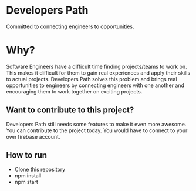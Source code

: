 # Developers Path
Committed to connecting engineers to opportunities.

# Why?
Software Engineers have a difficult time finding projects/teams to work on. This makes it difficult for them to gain real experiences and apply their skills to actual projects. Developers Path solves this problem and brings real opportunities to engineers by connecting engineers with one another and encouraging them to work together on exciting projects.

## Want to contribute to this project? 
Developers Path still needs some features to make it even more awesome. You can contribute to the project today. You would have to connect to your own firebase account.

## How to run
 - Clone this repository
 - npm install
 - npm start
